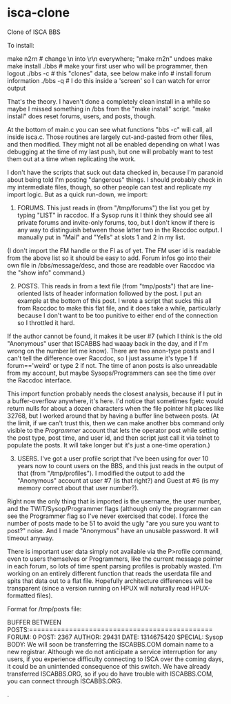 isca-clone
==========

Clone of ISCA BBS


To install:

make n2rn # change \n into \r\n everywhere; "make rn2n" undoes
make
make install
./bbs # make your first user who will be programmer, then logout
./bbs -c # this "clones" data, see below
make info # install forum information
./bbs -q # I do this inside a 'screen' so I can watch for error output


That's the theory.  I haven't done a completely clean install in a
while so maybe I missed something in /bbs from the "make install"
script.  "make install" does reset forums, users, and posts, though.

At the bottom of main.c you can see what functions "bbs -c" will call,
all inside isca.c.  Those routines are largely cut-and-pasted from
other files, and then modified.  They might not all be enabled
depending on what I was debugging at the time of my last push, but one
will probably want to test them out at a time when replicating the
work.

I don't have the scripts that suck out data checked in, because I'm
paranoid about being told I'm posting "dangerous" things.  I should
probably check in my intermediate files, though, so other people can
test and replicate my import logic.  But as a quick run-down, we
import:

1. FORUMS.  This just reads in (from "/tmp/forums") the list you get
by typing "LIST" in raccdoc.  If a Sysop runs it I think they should
see all private forums and invite-only forums, too, but I don't know
if there is any way to distinguish between those latter two in the
Raccdoc output.  I manually put in "Mail" and "Yells" at slots 1
and 2 in my list.

(I don't import the FM handle or the FI as of yet.  The FM user id is
readable from the above list so it should be easy to add.  Forum infos
go into their own file in /bbs/message/desc, and those are readable
over Raccdoc via the "show info" command.)

2. POSTS.  This reads in from a text file (from "tmp/posts") that are
line-oriented lists of header information followed by the post.  I put
an example at the bottom of this post.  I wrote a script that sucks
this all from Raccdoc to make this flat file, and it does take a
while, particularly because I don't want to be too punitive to either
end of the connection so I throttled it hard.

If the author cannot be found, it makes it be user #7 (which I think
is the old "Anonymous" user that ISCABBS had waaay back in the day,
and if I'm wrong on the number let me know).  There are two anon-type
posts and I can't tell the difference over Raccdoc, so I just assume
it's type 1 if forum=='weird' or type 2 if not.  The time of anon
posts is also unreadable from my account, but maybe Sysops/Programmers
can see the time over the Raccdoc interface.

This import function probably needs the closest analysis, because if I
put in a buffer-overflow anywhere, it's here.  I'd notice that
sometimes fgetc would return nulls for about a dozen characters when
the file pointer hit places like 32768, but I worked around that by
having a buffer line between posts. (At the limit, if we can't trust
this, then we can make another bbs command only visible to the
*Programmer* account that lets the operator post while setting the
post type, post time, and user id, and then script just call it via
telnet to populate the posts.  It will take longer but it's just a
one-time operation.)

3. USERS.  I've got a user profile script that I've been using for
over 10 years now to count users on the BBS, and this just reads in
the output of that (from "/tmp/profiles").  I modified the output to
add the "Anonymous" account at user #7 (is that right?) and Guest at
#6 (is my memory correct about that user number?).

Right now the only thing that is imported is the username, the user
number, and the TWIT/Sysop/Programmer flags (although only the
programmer can see the Programmer flag so I've never exercised that
code).  I force the number of posts made to be 51 to avoid the ugly
"are you sure you want to post?" noise.  And I made "Anonymous"
have an unusable password.  It will timeout anyway.

There is important user data simply not available via the P>rofile
command, even to users themselves or Programmers, like the current
message pointer in each forum, so lots of time spent parsing profiles
is probably wasted.  I'm working on an entirely different function
that reads the userdata file and spits that data out to a flat file.
Hopefully architecture differences will be transparent (since a
version running on HPUX will naturally read HPUX-formatted files).

Format for /tmp/posts file:


BUFFER BETWEEN POSTS:==============================================
FORUM: 0
POST: 2367
AUTHOR: 29431
DATE: 1314675420
SPECIAL: Sysop
BODY: 
We will soon be transferring the ISCABBS.COM domain name to a new
registrar.  Although we do not anticipate a service interruption
for any users, if you experience difficulty connecting to ISCA
over the coming days, it could be an unintended consequence of this
switch.  We have already transferred ISCABBS.ORG, so if you do have
trouble with ISCABBS.COM, you can connect through ISCABBS.ORG.

.

